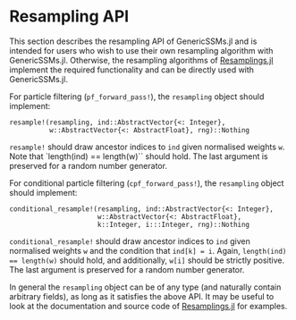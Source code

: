 # Resampling API

This section describes the resampling API of GenericSSMs.jl and is intended for users who wish to use their own resampling algorithm
with GenericSSMs.jl.
Otherwise, the resampling algorithms of [Resamplings.jl](https://github.com/skarppinen/Resamplings.jl) implement the required 
functionality and can be directly used with GenericSSMs.jl.

For particle filtering (`pf_forward_pass!`), the `resampling` object should implement:
```
resample!(resampling, ind::AbstractVector{<: Integer}, 
          w::AbstractVector{<: AbstractFloat}, rng)::Nothing
```
`resample!` should draw ancestor indices to `ind` given normalised weights `w`. 
Note that `length(ind) == length(w)`` should hold. The last argument is preserved for a random number generator.

For conditional particle filtering (`cpf_forward_pass!`), the `resampling` object should implement: 
```
conditional_resample!(resampling, ind::AbstractVector{<: Integer}, 
                      w::AbstractVector{<: AbstractFloat}, 
                      k::Integer, i:::Integer, rng)::Nothing
```
`conditional_resample!` should draw ancestor indices to `ind` given normalised weights `w` and the condition that `ind[k] = i`.
Again, `length(ind) == length(w)` should hold, and additionally, `w[i]` should be strictly positive.
The last argument is preserved for a random number generator.

In general the `resampling` object can be of any type (and naturally contain arbitrary fields), as long as it satisfies the above API.
It may be useful to look at the documentation and source code of [Resamplings.jl](https://github.com/skarppinen/Resamplings.jl) for examples.
